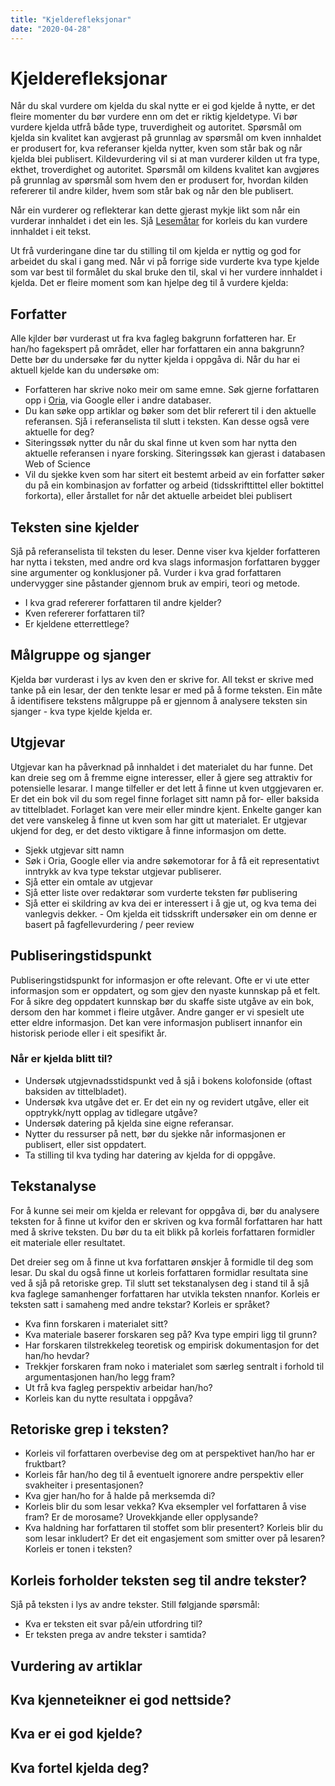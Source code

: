```yaml
---
title: "Kjelderefleksjonar"
date: "2020-04-28"
---
```

# Kjelderefleksjonar
Når du skal vurdere om kjelda du skal nytte er ei god kjelde å nytte, er det fleire momenter du bør vurdere enn om det er riktig kjeldetype. Vi bør vurdere kjelda utfrå både type, truverdigheit og autoritet.  Spørsmål om kjelda sin kvalitet kan avgjerast på grunnlag av spørsmål om kven innhaldet er produsert for, kva referanser kjelda nytter, kven som står bak og når kjelda blei publisert. 
Kildevurdering vil si at man vurderer kilden ut fra type, ekthet, troverdighet og autoritet. Spørsmål om kildens kvalitet kan avgjøres på grunnlag av spørsmål som hvem den er produsert for, hvordan kilden refererer til andre kilder, hvem som står bak og når den ble publisert.

Når ein vurderer og reflekterar kan dette gjerast mykje likt som når ein vurderar innhaldet i det ein les. Sjå [Lesemåtar](/studieteknitt/lesemåter) for korleis du kan vurdere innhaldet i eit tekst. 

Ut frå vurderingane dine tar du stilling til om kjelda er nyttig og god for arbeidet du skal i gang med. Når vi på forrige side vurderte kva type kjelde som var best til formålet du skal bruke den til, skal vi her vurdere innhaldet i kjelda. Det er fleire moment som kan hjelpe deg til å vurdere kjelda: 

## Forfatter

Alle kjlder bør vurderast ut fra kva fagleg bakgrunn forfatteren har. Er han/ho fagekspert på området, eller har forfattaren ein anna bakgrunn? Dette bør du undersøke før du nytter kjelda i oppgåva di. Når du har ei aktuell kjelde kan du undersøke om: 

- Forfatteren har skrive noko meir om same emne. Søk gjerne forfattaren opp i [Oria](https://oria.no "Oria"), via Google eller i andre databaser.
- Du kan søke opp artiklar og bøker som det blir referert til i den aktuelle referansen. Sjå i referanselista til slutt i teksten. Kan desse også vere aktuelle for deg?
- Siteringssøk nytter du når du skal finne ut kven som har nytta den aktuelle referansen i nyare forsking. Siteringssøk kan gjerast i databasen Web of Science
- Vil du sjekke kven som har sitert eit bestemt arbeid av ein forfatter søker du på ein kombinasjon av forfatter og arbeid (tidsskrifttittel eller boktittel forkorta), eller årstallet for når det aktuelle arbeidet blei publisert

## Teksten sine kjelder

Sjå på referanselista til teksten du leser. Denne viser kva kjelder forfatteren har nytta i teksten, med andre ord kva slags informasjon forfattaren bygger sine argumenter og konklusjoner på. Vurder i kva grad forfattaren undervygger sine påstander gjennom bruk av empiri, teori og metode. 
- I kva grad refererer forfattaren til andre kjelder?
- Kven refererer forfattaren til?
- Er kjeldene etterrettlege?


## Målgruppe og sjanger

Kjelda bør vurderast i lys av kven den er skrive for. All tekst er skrive med tanke på ein lesar, der den tenkte lesar er med på å forme teksten. Ein måte å identifisere tekstens målgruppe på er gjennom å analysere teksten sin sjanger - kva type kjelde kjelda er. 

## Utgjevar

Utgjevar kan ha påverknad på innhaldet i det materialet du har funne. Det kan dreie seg om å fremme eigne interesser, eller å gjere seg attraktiv for potensielle lesarar. I mange tilfeller er det lett å finne ut kven utggjevaren er. Er det ein bok vil du som regel finne forlaget sitt namn på for- eller baksida av tittelbladet. Forlaget kan vere meir eller mindre kjent. Enkelte ganger kan det vere vanskeleg å finne ut kven som har gitt ut materialet. Er utgjevar ukjend for deg, er det desto viktigare å finne informasjon om dette.

- Sjekk utgjevar sitt namn
- Søk i Oria, Google eller via andre søkemotorar for å få eit representativt inntrykk av kva type tekstar utgjevar publiserer. 
- Sjå etter ein omtale av utgjevar
- Sjå etter liste over redaktørar som vurderte teksten før publisering
- Sjå etter ei skildring av kva dei er interessert i å gje ut, og kva tema dei vanlegvis dekker. - Om kjelda eit tidsskrift undersøker ein om denne er basert på fagfellevurdering / peer review

## Publiseringstidspunkt

Publiseringstidspunkt for informasjon er ofte relevant. Ofte er vi ute etter informasjon som er oppdatert, og som gjev den nyaste kunnskap på et felt. For å sikre deg oppdatert kunnskap bør du skaffe siste utgåve av ein bok, dersom den har kommet i fleire utgåver. Andre ganger er vi spesielt ute etter eldre informasjon. Det kan vere informasjon publisert innanfor ein historisk periode eller i eit spesifikt år.

### Når er kjelda blitt til?

- Undersøk utgjevnadsstidspunkt ved å sjå i bokens kolofonside (oftast baksiden av tittelbladet).
- Undersøk kva utgåve det er. Er det ein ny og revidert utgåve, eller eit opptrykk/nytt opplag av tidlegare utgåve?  
- Undersøk datering på kjelda sine eigne referansar.
- Nytter du ressurser på nett, bør du sjekke når informasjonen er publisert, eller sist oppdatert.
- Ta stilling til kva tyding har datering av kjelda for di oppgåve.  


## Tekstanalyse
For å kunne sei meir om kjelda er relevant for oppgåva di, bør du analysere teksten for å finne ut kvifor den er skriven og kva formål forfattaren har hatt med å skrive teksten. Du bør du ta eit blikk på korleis forfattaren formidler eit materiale eller resultatet. 

Det dreier seg om å finne ut kva forfattaren ønskjer å formidle til deg som lesar. Du skal du også finne ut korleis forfattaren formidlar resultata sine ved å sjå på retoriske grep. Til slutt set tekstanalysen deg i stand til å sjå kva faglege samanhenger forfattaren har utvikla teksten nnanfor. Korleis er teksten satt i samaheng med andre tekstar? Korleis er språket? 

- Kva finn forskaren i materialet sitt?
- Kva materiale baserer forskaren seg på? Kva type empiri ligg til grunn?
- Har forskaren tilstrekkeleg teoretisk og empirisk dokumentasjon for det han/ho hevdar?
- Trekkjer forskaren fram noko i materialet som særleg sentralt i forhold til argumentasjonen han/ho legg fram? 
- Ut frå kva fagleg perspektiv arbeidar han/ho?
- Korleis kan du nytte resultata i oppgåva?

## Retoriske grep i teksten?

- Korleis vil forfattaren overbevise deg om at perspektivet han/ho har er fruktbart?
- Korleis får han/ho deg til å eventuelt ignorere andre perspektiv eller svakheiter i presentasjonen?
- Kva gjer han/ho for å halde på merksemda di?
- Korleis blir du som lesar vekka? Kva eksempler vel forfattaren å vise fram? Er de morosame? Urovekkjande eller opplysande?  
- Kva haldning har forfattaren til stoffet som blir presentert? Korleis blir du som lesar inkludert? Er det eit engasjement som smitter over på lesaren? Korleis er tonen i teksten? 

## Korleis forholder teksten seg til andre tekster?

Sjå på teksten i lys av andre tekster. Still følgjande spørsmål:

- Kva er teksten eit svar på/ein utfordring til?
- Er teksten prega av andre tekster i samtida?



## Vurdering av artiklar

## Kva kjenneteikner ei god nettside?


## Kva er ei god kjelde?


## Kva fortel kjelda deg?




